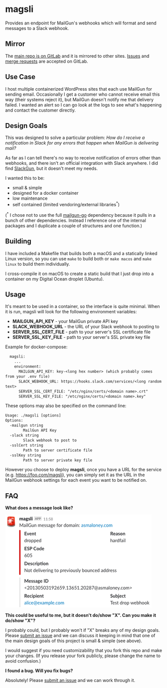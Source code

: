 # magsli

Provides an endpoint for MailGun's webhooks which will format and send messages to a Slack webhook.

## Mirror

The [main repo is on GitLab](https://gitlab.com/asmaloney/magsli) and it is mirrored to other sites. [Issues](https://gitlab.com/asmaloney/magsli/-/issues) and [merge requests](https://gitlab.com/asmaloney/magsli/-/merge_requests) are accepted on GitLab.

## Use Case

I host multiple containerized WordPress sites that each use MailGun for sending email. Occasionally I get a customer who cannot receive email this way (their systems reject it), but MailGun doesn't notify me that delivery failed. I wanted an alert so I can go look at the logs to see what's happening and contact the customer directly.

## Design Goals

This was designed to solve a particular problem: _How do I receive a notification in Slack for any errors that happen when MailGun is delivering mail?_

As far as I can tell there's no way to receive notification of errors other than webhooks, and there isn't an official integration with Slack anywhere. I did find [SlackGun](https://github.com/slickplaid/node-slack-mailgun), but it doesn't meet my needs.

I wanted this to be:

- small &amp; simple
- designed for a docker container
- low maintenance
- self contained (limited vendoring/external libraries<sup>\*</sup>)

(<sup>\*</sup> I chose not to use the full [mailgun-go](https://github.com/mailgun/mailgun-go) dependency because it pulls in a bunch of other dependencies. Instead I reference one of the internal packages and I duplicate a couple of structures and one function.)

## Building

I have included a Makefile that builds both a macOS and a statically linked Linux version, so you can use `make` to build both or `make macos` and `make linux` to build them individually.

I cross-compile it on macOS to create a static build that I just drop into a container on my Digital Ocean droplet (Ubuntu).

## Usage

It's meant to be used in a container, so the interface is quite minimal. When it is run, magsli will look for the following environment variables:

- **MAILGUN_API_KEY** - your MailGun private API key
- **SLACK_WEBHOOK_URL** - the URL of your Slack webhook to posting to
- **SERVER_SSL_CERT_FILE** - path to your server's SSL certificate file
- **SERVER_SSL_KEY_FILE** - path to your server's SSL private key file

Example for docker-compose:

```
  magsli:
    ...
    environment:
      MAILGUN_API_KEY: key-<long hex number> (which probably comes from your .env file)
      SLACK_WEBHOOK_URL: https://hooks.slack.com/services/<long random text>
      SERVER_SSL_CERT_FILE: "/etc/nginx/certs/<domain name>.crt"
      SERVER_SSL_KEY_FILE: "/etc/nginx/certs/<domain name>.key"
```

These options may also be specified on the command line:

```
Usage: ./magsli [options]
Options:
  -mailgun string
    	MailGun API Key
  -slack string
    	Slack webhook to post to
  -sslCert string
    	Path to server certificate file
  -sslKey string
    	Path to server private key file
```

However you choose to deploy **magsli**, once you have a URL for the service (e.g. https://foo.com/magsli), you can simply set it as the URL in the MailGun webhook settings for each event you want to be notified on.

## FAQ

**What does a message look like?**

![Notification Example](./images/example.png)

**This could be useful to me, but it doesn't do/show "X". Can you make it do/show "X"?**

I probably could, but I probably won't if "X" breaks any of my design goals. Please [submit an issue](https://gitlab.com/asmaloney/magsli/-/issues) and we can discuss it keeping in mind that one of the main design goals of this project is small &amp; simple (see above).

I would suggest if you need customizability that you fork this repo and make your changes. (If you release your fork publicly, please change the name to avoid confusion.)

**I found a bug. Will you fix bugs?**

Absolutely! Please [submit an issue](https://gitlab.com/asmaloney/magsli/-/issues) and we can work through it.
